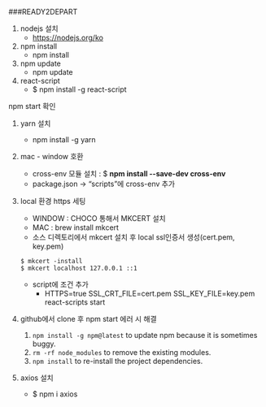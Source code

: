 ###READY2DEPART

1. nodejs 설치
    - https://nodejs.org/ko
2. npm install
    - npm install
3. npm update
    - npm update
4. react-script
    - $ npm install -g react-script

npm start 확인

1. yarn 설치
    - npm install -g yarn

1. mac - window 호환
    - cross-env 모듈 설치 : $ **npm install --save-dev cross-env**
    - package.json → “scripts”에 cross-env 추가

2. local  환경 https 세팅
    - WINDOW : CHOCO 통해서 MKCERT 설치
    - MAC : brew install mkcert
    - 소스 디렉토리에서 mkcert 설치 후 local ssl인증서 생성(cert.pem, key.pem)

    ```
    $ mkcert -install
    $ mkcert localhost 127.0.0.1 ::1
    ```

    - script에 조건 추가
        - HTTPS=true SSL_CRT_FILE=cert.pem SSL_KEY_FILE=key.pem react-scripts start
3. github에서 clone 후 npm start  에러 시 해결
    1. `npm install -g npm@latest` to update npm because it is sometimes buggy.
    2. `rm -rf node_modules` to remove the existing modules.
    3. `npm install` to re-install the project dependencies.
4. axios 설치
    - $ npm i axios